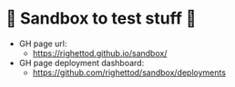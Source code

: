 # 🧪 Sandbox to test stuff 🧪

* GH page url:
    * https://righettod.github.io/sandbox/
* GH page deployment dashboard:
    * https://github.com/righettod/sandbox/deployments